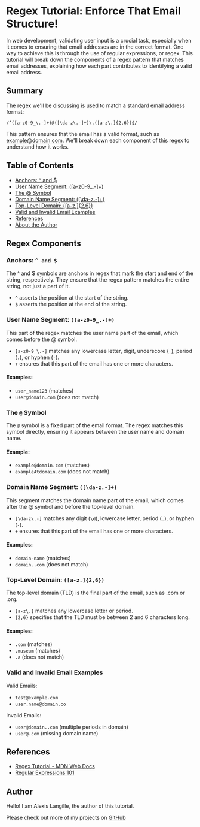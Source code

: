 # Regex Tutorial: Enforce That Email Structure!

In web development, validating user input is a crucial task, especially when it comes to ensuring that email addresses are in the correct format. One way to achieve this is through the use of regular expressions, or regex. This tutorial will break down the components of a regex pattern that matches email addresses, explaining how each part contributes to identifying a valid email address.

## Summary

The regex we'll be discussing is used to match a standard email address format:

`/^([a-z0-9_\.-]+)@([\da-z\.-]+)\.([a-z\.]{2,6})$/`

This pattern ensures that the email has a valid format, such as example@domain.com. We'll break down each component of this regex to understand how it works.

## Table of Contents

- [Anchors: ^ and $](#anchors--and-)
- [User Name Segment: ([a-z0-9_.-]+)](#user-name-segment-a-z0-9_-)
- [The @ Symbol](#the--symbol)
- [Domain Name Segment: ([\da-z.-]+)](#domain-name-segment-da-z-)
- [Top-Level Domain: ([a-z.]{2,6})](#top-level-domain-a-z26)
- [Valid and Invalid Email Examples](#valid-and-invalid-email-examples)
- [References](#references)
- [About the Author](#author)

## Regex Components

### Anchors: `^ and $ `

The ^ and $ symbols are anchors in regex that mark the start and end of the string, respectively. They ensure that the regex pattern matches the entire string, not just a part of it.

* `^` asserts the position at the start of the string.
* `$` asserts the position at the end of the string.

### User Name Segment: `([a-z0-9_.-]+)`

This part of the regex matches the user name part of the email, which comes before the @ symbol.

* `[a-z0-9_\.-]` matches any lowercase letter, digit, underscore (`_`), period (`.`), or hyphen (`-`).
* `+` ensures that this part of the email has one or more characters.

#### Examples:

* `user_name123` (matches)
* `user@domain.com` (does not match)

### The `@` Symbol

The `@` symbol is a fixed part of the email format. The regex matches this symbol directly, ensuring it appears between the user name and domain name.

#### Example:

* `example@domain.com` (matches)
* `exampleAtdomain.com` (does not match)

### Domain Name Segment: `([\da-z.-]+)`

This segment matches the domain name part of the email, which comes after the @ symbol and before the top-level domain.

* `[\da-z\.-]` matches any digit (`\d`), lowercase letter, period (`.`), or hyphen (`-`).
* `+` ensures that this part of the email has one or more characters.

#### Examples:

* `domain-name` (matches)
* `domain..com` (does not match)

### Top-Level Domain: `([a-z.]{2,6})`

The top-level domain (TLD) is the final part of the email, such as .com or .org.

* `[a-z\.]` matches any lowercase letter or period.
* `{2,6}` specifies that the TLD must be between 2 and 6 characters long.

#### Examples:

* `.com` (matches)
* `.museum` (matches)
* `.a` (does not match)

### Valid and Invalid Email Examples
Valid Emails:

* `test@example.com`
* `user.name@domain.co`

Invalid Emails:

* `user@domain..com` (multiple periods in domain)
* `user@.com` (missing domain name)

## References

* [Regex Tutorial - MDN Web Docs](https://developer.mozilla.org/en-US/docs/Web/JavaScript/Guide/Regular_Expressions)
* [Regular Expressions 101](https://regex101.com/)

## Author

Hello! I am Alexis Langille, the author of this tutorial. 

Please check out more of my projects on [GitHub](https://github.com/alangille01)